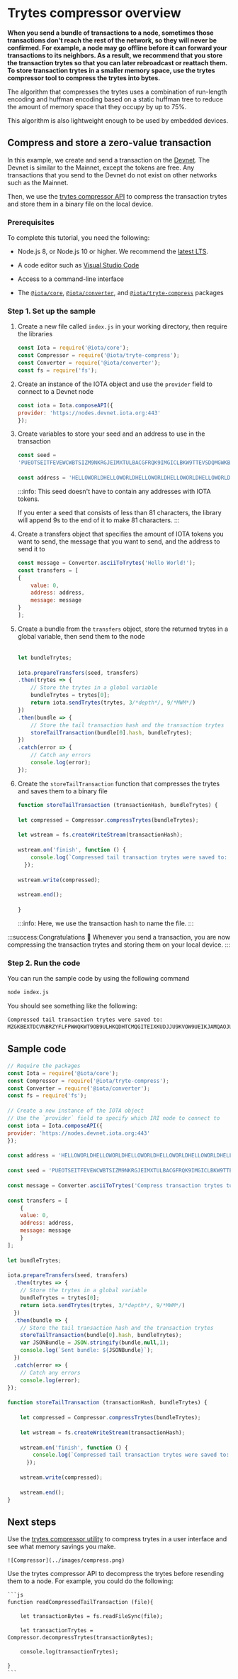 # Trytes compressor overview

**When you send a bundle of transactions to a node, sometimes those transactions don't reach the rest of the network, so they will never be confirmed. For example, a node may go offline before it can forward your transactions to its neighbors. As a result, we recommend that you store the transaction trytes so that you can later rebroadcast or reattach them. To store transaction trytes in a smaller memory space, use the trytes compressor tool to compress the trytes into bytes.**

The algorithm that compresses the trytes uses a combination of run-length encoding and huffman encoding based on a static huffman tree to reduce the amount of memory space that they occupy by up to 75%.

This algorithm is also lightweight enough to be used by embedded devices.

## Compress and store a zero-value transaction

In this example, we create and send a transaction on the [Devnet](root://getting-started/0.1/network/iota-networks.md#devnet). The Devnet is similar to the Mainnet, except the tokens are free. Any transactions that you send to the Devnet do not exist on other networks such as the Mainnet.

Then, we use the [trytes compressor API](https://github.com/iotaledger/tryte-compress-js/blob/master/docs/api.md) to compress the transaction trytes and store them in a binary file on the local device.

### Prerequisites

To complete this tutorial, you need the following:

- Node.js 8, or Node.js 10 or higher. We recommend the [latest LTS](https://nodejs.org/en/download/).
- A code editor such as [Visual Studio Code](https://code.visualstudio.com/Download)
- Access to a command-line interface

- The [`@iota/core`](root://getting-started/0.1/tutorials/get-started.md), [`@iota/converter`](https://github.com/iotaledger/iota.js/tree/next/packages/converter), and [`@iota/tryte-compress`](https://github.com/iotaledger/tryte-compress-js) packages

### Step 1. Set up the sample

1. Create a new file called `index.js` in your working directory, then require the libraries

    ```js
    const Iota = require('@iota/core');
    const Compressor = require('@iota/tryte-compress');
    const Converter = require('@iota/converter');
    const fs = require('fs');
    ```

2. Create an instance of the IOTA object and use the `provider` field to connect to a Devnet node

    ```js
    const iota = Iota.composeAPI({
    provider: 'https://nodes.devnet.iota.org:443'
    });
    ```

3. Create variables to store your seed and an address to use in the transaction

    ```js
    const seed =
    'PUEOTSEITFEVEWCWBTSIZM9NKRGJEIMXTULBACGFRQK9IMGICLBKW9TTEVSDQMGWKBXPVCBMMCXWMNPDX';

    const address = 'HELLOWORLDHELLOWORLDHELLOWORLDHELLOWORLDHELLOWORLDHELLOWORLDHELLOWORLDHELLOWORLDD';
    ```

    :::info:
    This seed doesn't have to contain any addresses with IOTA tokens.
    
    If you enter a seed that consists of less than 81 characters, the library will append 9s to the end of it to make 81 characters.
    :::

4. Create a transfers object that specifies the amount of IOTA tokens you want to send, the message that you want to send, and the address to send it to

    ```js
    const message = Converter.asciiToTrytes('Hello World!');
    const transfers = [
    {
        value: 0,
        address: address,
        message: message
    }
    ];
    ```

5. Create a bundle from the `transfers` object, store the returned trytes in a global variable, then send them to the node

    ```js

    let bundleTrytes;

    iota.prepareTransfers(seed, transfers)
    .then(trytes => {
        // Store the trytes in a global variable
        bundleTrytes = trytes[0];
        return iota.sendTrytes(trytes, 3/*depth*/, 9/*MWM*/)
    })
    .then(bundle => {
        // Store the tail transaction hash and the transaction trytes
        storeTailTransaction(bundle[0].hash, bundleTrytes);
    })
    .catch(error => {
        // Catch any errors
        console.log(error);
    });
    ```

6. Create the `storeTailTransaction` function that compresses the trytes and saves them to a binary file

    ```js
    function storeTailTransaction (transactionHash, bundleTrytes) {

    let compressed = Compressor.compressTrytes(bundleTrytes);

    let wstream = fs.createWriteStream(transactionHash);

    wstream.on('finish', function () {
        console.log(`Compressed tail transaction trytes were saved to: ${transactionHash}`);
      });

    wstream.write(compressed);

    wstream.end();

    }
    ```

    :::info:
    Here, we use the transaction hash to name the file.
    :::

:::success:Congratulations :tada:
Whenever you send a transaction, you are now compressing the transaction trytes and storing them on your local device.
:::

### Step 2. Run the code

You can run the sample code by using the following command

```bash
node index.js
```

You should see something like the following:

```
Compressed tail transaction trytes were saved to: MZGKBEXTDCVNBRZYFLFPWWQKWT9OB9ULHKQDHTCMQGITEIXKUDJJU9KVOW9UEIKJAMQAOJU9OITXEV999
```

## Sample code

```js
// Require the packages
const Iota = require('@iota/core');
const Compressor = require('@iota/tryte-compress');
const Converter = require('@iota/converter');
const fs = require('fs');

// Create a new instance of the IOTA object
// Use the `provider` field to specify which IRI node to connect to
const iota = Iota.composeAPI({
provider: 'https://nodes.devnet.iota.org:443'
});

const address = 'HELLOWORLDHELLOWORLDHELLOWORLDHELLOWORLDHELLOWORLDHELLOWORLDHELLOWORLDHELLOWORLDD';

const seed = 'PUEOTSEITFEVEWCWBTSIZM9NKRGJEIMXTULBACGFRQK9IMGICLBKW9TTEVSDQMGWKBXPVCBMMCXWMNPDX';

const message = Converter.asciiToTrytes('Compress transaction trytes tutorial');

const transfers = [
    {
    value: 0,
    address: address,
    message: message
    }
];

let bundleTrytes;

iota.prepareTransfers(seed, transfers)
  .then(trytes => {
    // Store the trytes in a global variable
    bundleTrytes = trytes[0];
    return iota.sendTrytes(trytes, 3/*depth*/, 9/*MWM*/)
  })
  .then(bundle => {
    // Store the tail transaction hash and the transaction trytes
    storeTailTransaction(bundle[0].hash, bundleTrytes);
    var JSONBundle = JSON.stringify(bundle,null,1);
    console.log(`Sent bundle: ${JSONBundle}`);
  })
  .catch(error => {
    // Catch any errors
    console.log(error);
});

function storeTailTransaction (transactionHash, bundleTrytes) {

    let compressed = Compressor.compressTrytes(bundleTrytes);

    let wstream = fs.createWriteStream(transactionHash);

    wstream.on('finish', function () {
        console.log(`Compressed tail transaction trytes were saved to: ${transactionHash}`);
      });

    wstream.write(compressed);

    wstream.end();
}
```

## Next steps

Use the [trytes compressor utility](https://utils.iota.org/compress) to compress trytes in a user interface and see what memory savings you make.

    ![Compressor](../images/compress.png)

Use the trytes compressor API to decompress the trytes before resending them to a node. For example, you could do the following:

    ```js
    function readCompressedTailTransaction (file){

        let transactionBytes = fs.readFileSync(file);

        let transactionTrytes = Compressor.decompressTrytes(transactionBytes);

        console.log(transactionTrytes);

    }
    ```
